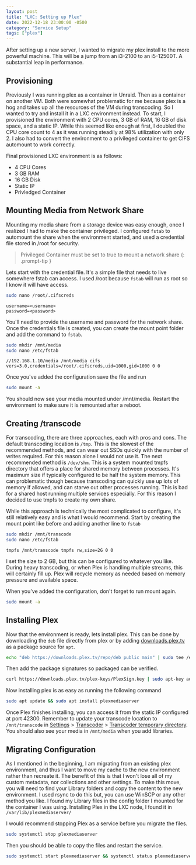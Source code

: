 ```yaml
---
layout: post
title: "LXC: Setting up Plex"
date: 2022-12-18 23:00:00 -0500
category: "Service Setup"
tags: ["plex"]
---
```


After setting up a new server, I wanted to migrate my plex install to the more powerful machine. This will be a jump from an i3-2100 to an i5-12500T. A substantial leap in performance.

<!--more-->

## Provisioning

Previously I was running plex as a container in Unraid. Then as a container on another VM. Both were somewhat problematic for me because plex is a hog and takes up all the resources of the VM during transcoding. So I wanted to try and install it in a LXC environment instead. To start, I provisioned the environment with 2 CPU cores, 3 GB of RAM, 16 GB of disk space, and a static IP. While this seemed like enough at first, I doubled the CPU core count to 4 as it was running steadily at 98% utilization with only 2. I also had to convert the environment to a privileged container to get CIFS automount to work correctly.

Final provisioned LXC environment is as follows:

- 4 CPU Cores
- 3 GB RAM
- 16 GB Disk
- Static IP
- Privledged Container

## Mounting Media from Network Share

Mounting my media share from a storage device was easy enough, once I realized I had to make the container privileged. I configured `fstab` to automount the share when the environment started, and used a credential file stored in /root for security.

> Privileged Container must be set to true to mount a network share
{: .prompt-tip }

Lets start with the credential file. It's a simple file that needs to live somewhere fstab can access. I used /root because `fstab` will run as root so I know it will have access.

```bash
sudo nano /root/.cifscreds
```

```text
username=<username>
password=<password>
```

You'll need to provide the username and password for the network share. Once the credentials file is created, you can create the mount point folder and add the command to `fstab`.

```bash
sudo mkdir /mnt/media
sudo nano /etc/fstab
```

```
//192.168.1.10/media /mnt/media cifs vers=3.0,credentials=/root/.cifscreds,uid=1000,gid=1000 0 0
```

Once you've added the configuration save the file and run

```bash
sudo mount -a
```

You should now see your media mounted under /mnt/media. Restart the environment to make sure it is remounted after a reboot.

## Creating /transcode

For transcoding, there are three approaches, each with pros and cons. The default transcoding location is `/tmp`. This is the slowest of the recommended methods, and can wear out SSDs quickly with the number of writes required. For this reason alone I would not use it. The next recommended method is `/dev/shm`. This is a system mounted tmpfs directory that offers a place for shared memory between processes. It's maximum size if typically configured to be half the system memory. This can problematic though because transcoding can quickly use up lots of memory if allowed, and can starve out other processes running. This is bad for a shared host running multiple services especially. For this reason I decided to use tmpfs to create my own share.

While this approach is technically the most complicated to configure, it's still relatively easy and is what I would recommend. Start by creating the mount point like before and adding another line to `fstab`

```bash
sudo mkdir /mnt/transcode
sudo nano /etc/fstab
```

```
tmpfs /mnt/transcode tmpfs rw,size=2G 0 0
```

I set the size to 2 GB, but this can be configured to whatever you like. During heavy transcoding, or when Plex is handling multiple streams, this will certainly fill up. Plex will recycle memory as needed based on memory pressure and available space.

When you've added the configuration, don't forget to run mount again.

```bash
sudo mount -a
```

## Installing Plex

Now that the environment is ready, lets install plex. This can be done by downloading the `deb` file directly from plex or by adding [downloads.plex.tv](https://downloads.plex.tv) as a package source for `apt`.

```bash
echo "deb https://downloads.plex.tv/repo/deb public main" | sudo tee /etc/apt/sources.list.d/plexmediaserver.list
```

Then add the package signatures so packaged can be verified.

```bash
curl https://downloads.plex.tv/plex-keys/PlexSign.key | sudo apt-key add -
```

Now installing plex is as easy as running the following command

```bash
sudo apt update && sudo apt install plexmediaserver
```

Once Plex finishes installing, you can access it from the static IP configured at port 42300. Remember to update your transcode location to `/mnt/transcode` in <u>Settings</u> > <u>Transcoder</u> > <u>Transcoder temporary directory</u>. You should also see your media in `/mnt/media` when you add libraries.

## Migrating Configuration

As I mentioned in the beginning, I am migrating from an existing plex environment, and thus I want to move my cache to the new environment rather than recreate it. The benefit of this is that I won't lose all of my custom metadata, nor collections and other settings. To make this move, you will need to find your Library folders and copy the content to the new environment. I used rsync to do this but, you can use WinSCP or any other method you like. I found my Library files in the config folder I mounted for the container I was using. Installing Plex in the LXC node, I found it in `/var/lib/plexmediaserver/`

I would recommend stopping Plex as a service before you migrate the files.

```bash
sudo systemctl stop plexmediaserver
```

Then you should be able to copy the files and restart the service.

```bash
sudo systemctl start plexmediaserver && systemctl status plexmediaserver
```
